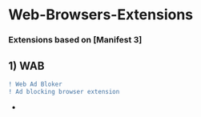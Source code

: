 # Web-Browsers-Extensions
### Extensions based on [Manifest 3]

## 1)  WAB
```diff
! Web Ad Bloker
! Ad blocking browser extension
```
- 
